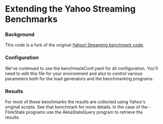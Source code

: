
# Extending the Yahoo Streaming Benchmarks 


### Background
This code is a fork of the original [Yahoo! Streaming benchmark code](https://github.com/yahoo/streaming-benchmarks).






### Configuration
We've continued to use the benchmarkConf.yaml for all configuration.  You'll need to edit this file for your environment and also to control various parameters both for the load generators and the benchmarking programs.

### Results
For most of these benchmarks the results are collected using Yahoo's original scripts.  See that benchmark for more details.  In the case of the -FlinkState programs use the AkkaStateQuery program to retrieve the results.



